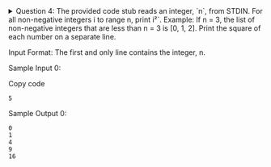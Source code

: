 <details> <summary>
    Question 4: The provided code stub reads an integer, `n`, from STDIN. For all non-negative integers i to range n, print i²`.
Example: If n = 3, the list of non-negative integers that are less than n = 3 is [0, 1, 2]. Print the square of each number on a separate line.

Input Format: The first and only line contains the integer, n.

Sample Input 0:

Copy code
```
5
```
Sample Output 0:

```
0
1
4
9
16
```
</summary>
Answer:

```python
if __name__ == '__main__':
    n = int(input())
    for i in range(n):
        print(i * i)
        
if __name__ == '__main__':
    n = int(input())
    for i in range(n):
        print(i * 2)
```

</details>
